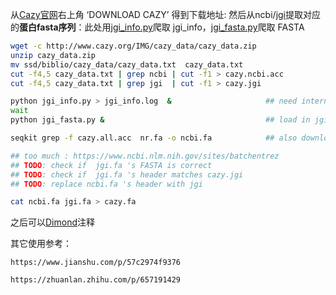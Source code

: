 


从[Cazy官网](http://www.cazy.org/)右上角 ‘DOWNLOAD CAZY’ 得到下载地址: 然后从ncbi/[jgi](https://genome.jgi.doe.gov/portal/)提取对应的**蛋白fasta序列**：此处用[jgi_info.py](Cazy/jgi_info.py)爬取 jgi_info，[jgi_fasta.py](Cazy/jgi_fasta.py)爬取 FASTA
```bash
wget -c http://www.cazy.org/IMG/cazy_data/cazy_data.zip
unzip cazy_data.zip
mv ssd/biblio/cazy_data/cazy_data.txt  cazy_data.txt
cut -f4,5 cazy_data.txt | grep ncbi | cut -f1 > cazy.ncbi.acc  
cut -f4,5 cazy_data.txt | grep jgi  | cut -f1 > cazy.jgi

python jgi_info.py > jgi_info.log  &                     ## need internet
wait
python jgi_fasta.py &                                    ## load in jgi_info.log and get fasta from webpage

seqkit grep -f cazy.all.acc  nr.fa -o ncbi.fa            ## also download nr!!

## too much : https://www.ncbi.nlm.nih.gov/sites/batchentrez
## TODO: check if  jgi.fa 's FASTA is correct
## TODO: check if  jgi.fa 's header matches cazy.jgi
## TODO: replace ncbi.fa 's header with jgi

cat ncbi.fa jgi.fa > cazy.fa
```

之后可以[Dimond](../Blocks/BLAST.md)注释



其它使用参考：
```basj
https://www.jianshu.com/p/57c2974f9376

https://zhuanlan.zhihu.com/p/657191429
```











